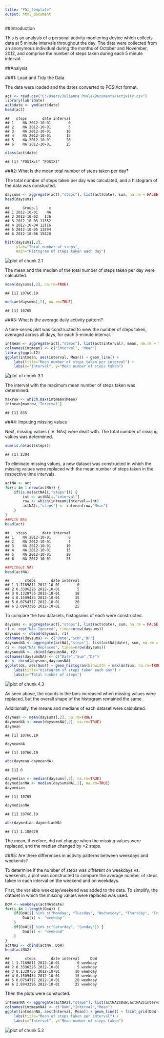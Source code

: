 ```yaml
---
title: "PA1_template"
output: html_document
---
```


##Introduction

This is an analysis of a personal activity monitoring device which collects data at 5 minute intervals throughout the day. The data were collected from an anonymous individual during the months of October and November, 2012, and comprise the number of steps taken during each 5 minute interval.

##Analysis

###1: Load and Tidy the Data

The data were loaded and the dates converted to POSIXct format.


```r
act <- read.csv("C:/Users/Julianna Poole/Documents/activity.csv")
library(lubridate)
act$date <- ymd(act$date)
head(act)
```

```
##   steps       date interval
## 1    NA 2012-10-01        0
## 2    NA 2012-10-01        5
## 3    NA 2012-10-01       10
## 4    NA 2012-10-01       15
## 5    NA 2012-10-01       20
## 6    NA 2012-10-01       25
```

```r
class(act$date)
```

```
## [1] "POSIXct" "POSIXt"
```

###2: What is the mean total number of steps taken per day?

The total number of steps taken per day was calculated, and a histogram of the data was constucted.


```r
daysums <- aggregate(act[,"steps"], list(act$date), sum, na.rm = FALSE)
head(daysums)
```

```
##      Group.1     x
## 1 2012-10-01    NA
## 2 2012-10-02   126
## 3 2012-10-03 11352
## 4 2012-10-04 12116
## 5 2012-10-05 13294
## 6 2012-10-06 15420
```

```r
hist(daysums[,2],
     xlab="Total number of steps",
     main="Histogram of steps taken each day")
```

![plot of chunk 2.1](figure/2.1-1.png) 

The mean and the median of the total number of steps taken per day were calculated.


```r
mean(daysums[,2], na.rm=TRUE)
```

```
## [1] 10766.19
```

```r
median(daysums[,2], na.rm=TRUE)
```

```
## [1] 10765
```

###3: What is the average daily activity pattern?

A time-series plot was constructed to view the number of steps taken, averaged across all days, for each 5-minute interval.


```r
intmean <- aggregate(act[,"steps"], list(act$interval), mean, na.rm = TRUE)
colnames(intmean) <- c("Interval", "Mean")
library(ggplot2)
ggplot(intmean, aes(Interval, Mean)) + geom_line() +
    labs(title="Mean number of steps taken per interval") +
    labs(x="Interval", y="Mean number of steps taken")
```

![plot of chunk 3.1](figure/3.1-1.png) 

The interval with the maximum mean number of steps taken was determined.


```r
maxrow <- which.max(intmean$Mean)
intmean[maxrow,"Interval"]
```

```
## [1] 835
```

###4: Imputing missing values

Next, missing values (i.e. NAs) were dealt with. The total number of missing values was determined.


```r
sum(is.na(act$steps))
```

```
## [1] 2304
```

To eliminate missing values, a new dataset was constructed in which the missing values were replaced with the mean number of steps taken in the respective time intervals.


```r
actNA <- act
for(i in 1:nrow(actNA)) {
    if(is.na(actNA[i,"steps"])) {
        int <- actNA[i,"interval"]
        row <- which(intmean$Interval==int)
        actNA[i,"steps"] <- intmean[row,"Mean"]
    }
}
##With NAs
head(act)
```

```
##   steps       date interval
## 1    NA 2012-10-01        0
## 2    NA 2012-10-01        5
## 3    NA 2012-10-01       10
## 4    NA 2012-10-01       15
## 5    NA 2012-10-01       20
## 6    NA 2012-10-01       25
```

```r
##Without NAs
head(actNA)
```

```
##       steps       date interval
## 1 1.7169811 2012-10-01        0
## 2 0.3396226 2012-10-01        5
## 3 0.1320755 2012-10-01       10
## 4 0.1509434 2012-10-01       15
## 5 0.0754717 2012-10-01       20
## 6 2.0943396 2012-10-01       25
```

To compare the two datasets, histograms of each were constructed.


```r
daysums <- aggregate(act[,"steps"], list(act$date), sum, na.rm = FALSE)
r1 <- rep("NAs Ignored", times=nrow(daysums))
daysums <- cbind(daysums, r1)
colnames(daysums) <- c("Date","Sum","DF")
daysumsNA <- aggregate(actNA[,"steps"], list(actNA$date), sum, na.rm = FALSE)
r2 <- rep("NAs Replaced", times=nrow(daysums))
daysumsNA <- cbind(daysumsNA, r2)
colnames(daysumsNA) <- c("Date","Sum","DF")
ds <- rbind(daysums,daysumsNA)
ggplot(ds, aes(Sum)) + geom_histogram(binwidth = max(ds$Sum, na.rm=TRUE)/5) + facet_grid(. ~ DF) +
    labs(title="Histogram of steps taken each day") +
    labs(x="Total number of steps")
```

![plot of chunk 4.3](figure/4.3-1.png) 

As seen above, the counts in the bins increased when missing values were replaced, but the overall shape of the histogram remained the same. 

Additionally, the means and medians of each dataset were calculated.


```r
daymean <- mean(daysums[,2], na.rm=TRUE)
daymeanNA <- mean(daysumsNA[,2], na.rm=TRUE)
daymean
```

```
## [1] 10766.19
```

```r
daymeanNA
```

```
## [1] 10766.19
```

```r
abs(daymean-daymeanNA)
```

```
## [1] 0
```

```r
daymedian <- median(daysums[,2], na.rm=TRUE)
daymedianNA <- median(daysumsNA[,2], na.rm=TRUE)
daymedian
```

```
## [1] 10765
```

```r
daymedianNA
```

```
## [1] 10766.19
```

```r
abs(daymedian-daymedianNA)
```

```
## [1] 1.188679
```

The mean, therefore, did not change when the missing values were replaced, and the median changed by <2 steps.

###5: Are there differences in activity patterns between weekdays and weekends?

To determine if the number of steps was different on weekdays vs. weekends, a plot was constructed to compare the average number of steps taken in each interval on the weekend and on weekdays.

First, the variable weekday/weekend was added to the data. To simplify, the dataset in which the missing values were replaced was used.


```r
DoW <- weekdays(actNA$date)
for(i in 1:length(DoW)) {
    if(DoW[i] %in% c("Monday", "Tuesday", "Wednesday", "Thursday", "Friday")) {
        DoW[i] <- "weekday"
    }
    if(DoW[i] %in% c("Saturday", "Sunday")) {
        DoW[i] <- "weekend"
    }
}
actNA2 <- cbind(actNA, DoW)
head(actNA2)
```

```
##       steps       date interval     DoW
## 1 1.7169811 2012-10-01        0 weekday
## 2 0.3396226 2012-10-01        5 weekday
## 3 0.1320755 2012-10-01       10 weekday
## 4 0.1509434 2012-10-01       15 weekday
## 5 0.0754717 2012-10-01       20 weekday
## 6 2.0943396 2012-10-01       25 weekday
```

Then the plots were constucted.


```r
intmeanNA <- aggregate(actNA2[,"steps"], list(actNA2$DoW,actNA2$interval), mean, na.rm = TRUE)
colnames(intmeanNA) <- c("DoW","Interval","Mean")
ggplot(intmeanNA, aes(Interval, Mean)) + geom_line() + facet_grid(DoW ~ .) +
    labs(title="Mean of steps taken per interval") +
    labs(x="Interval", y="Mean number of steps taken")
```

![plot of chunk 5.2](figure/5.2-1.png) 

